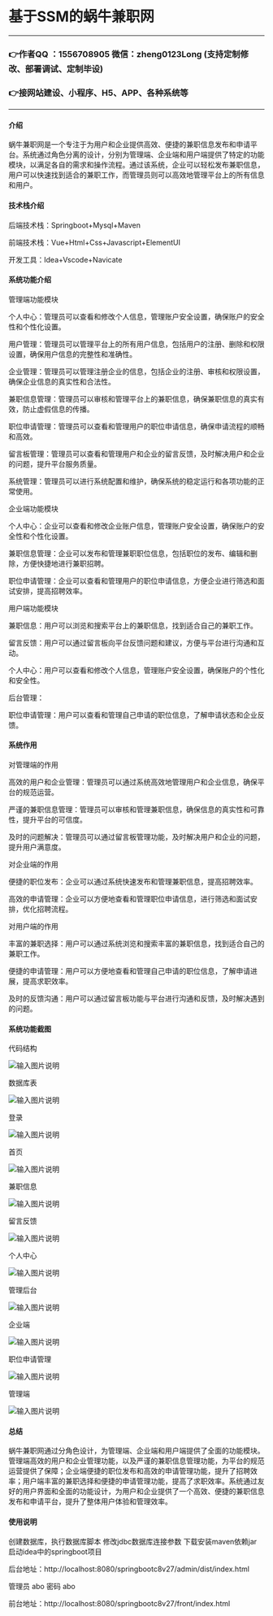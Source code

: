 # 基于SSM的蜗牛兼职网

---
### 👉作者QQ ：1556708905 微信：zheng0123Long (支持定制修改、部署调试、定制毕设)

### 👉接网站建设、小程序、H5、APP、各种系统等

---

#### 介绍
蜗牛兼职网是一个专注于为用户和企业提供高效、便捷的兼职信息发布和申请平台。系统通过角色分离的设计，分别为管理端、企业端和用户端提供了特定的功能模块，以满足各自的需求和操作流程。通过该系统，企业可以轻松发布兼职信息，用户可以快速找到适合的兼职工作，而管理员则可以高效地管理平台上的所有信息和用户。

#### 技术栈介绍

后端技术栈：Springboot+Mysql+Maven

前端技术栈：Vue+Html+Css+Javascript+ElementUI

开发工具：Idea+Vscode+Navicate

#### 系统功能介绍

管理端功能模块

个人中心：管理员可以查看和修改个人信息，管理账户安全设置，确保账户的安全性和个性化设置。

用户管理：管理员可以管理平台上的所有用户信息，包括用户的注册、删除和权限设置，确保用户信息的完整性和准确性。

企业管理：管理员可以管理注册企业的信息，包括企业的注册、审核和权限设置，确保企业信息的真实性和合法性。

兼职信息管理：管理员可以审核和管理平台上的兼职信息，确保兼职信息的真实有效，防止虚假信息的传播。

职位申请管理：管理员可以查看和管理用户的职位申请信息，确保申请流程的顺畅和高效。

留言板管理：管理员可以查看和管理用户和企业的留言反馈，及时解决用户和企业的问题，提升平台服务质量。

系统管理：管理员可以进行系统配置和维护，确保系统的稳定运行和各项功能的正常使用。

企业端功能模块

个人中心：企业可以查看和修改企业账户信息，管理账户安全设置，确保账户的安全性和个性化设置。

兼职信息管理：企业可以发布和管理兼职职位信息，包括职位的发布、编辑和删除，方便快捷地进行兼职招聘。

职位申请管理：企业可以查看和管理用户的职位申请信息，方便企业进行筛选和面试安排，提高招聘效率。

用户端功能模块

兼职信息：用户可以浏览和搜索平台上的兼职信息，找到适合自己的兼职工作。

留言反馈：用户可以通过留言板向平台反馈问题和建议，方便与平台进行沟通和互动。

个人中心：用户可以查看和修改个人信息，管理账户安全设置，确保账户的个性化和安全性。

后台管理：

职位申请管理：用户可以查看和管理自己申请的职位信息，了解申请状态和企业反馈。

#### 系统作用

对管理端的作用

高效的用户和企业管理：管理员可以通过系统高效地管理用户和企业信息，确保平台的规范运营。

严谨的兼职信息管理：管理员可以审核和管理兼职信息，确保信息的真实性和可靠性，提升平台的可信度。

及时的问题解决：管理员可以通过留言板管理功能，及时解决用户和企业的问题，提升用户满意度。

对企业端的作用

便捷的职位发布：企业可以通过系统快速发布和管理兼职信息，提高招聘效率。

高效的申请管理：企业可以方便地查看和管理职位申请信息，进行筛选和面试安排，优化招聘流程。

对用户端的作用

丰富的兼职选择：用户可以通过系统浏览和搜索丰富的兼职信息，找到适合自己的兼职工作。

便捷的申请管理：用户可以方便地查看和管理自己申请的职位信息，了解申请进展，提高求职效率。

及时的反馈沟通：用户可以通过留言板功能与平台进行沟通和反馈，及时解决遇到的问题。

#### 系统功能截图

代码结构

![输入图片说明](images/f41d2bc337f7532a7a5de8c43205231.png)

数据库表

![输入图片说明](images/fcc3cb7aba261f216759be28694e9d0.png)

登录

![输入图片说明](images/ad4766fed7f9acfa6b631b37d146ca2.png)

首页

![输入图片说明](images/555ae1dddddca5ad4ed1ff9bd0cc046.png)

兼职信息

![输入图片说明](images/f6daa6228461dcfe28883725c175c24.png)

留言反馈

![输入图片说明](images/44914f890b80d8b76d39154a88609af.png)

个人中心

![输入图片说明](images/bd50a95539c7abe6e4528c3c42311d3.png)

管理后台

![输入图片说明](images/524ac598787313b999b21dbda5539ff.png)

企业端

![输入图片说明](images/b436e45f1a620cc01dbae20246ee673.png)

职位申请管理

![输入图片说明](images/fffcb8a35a8cc3d316dba658d27fbc0.png)

管理端

![输入图片说明](images/e6a6fa0e8620c3b6b7b313ede622baa.png)

#### 总结

蜗牛兼职网通过分角色设计，为管理端、企业端和用户端提供了全面的功能模块。管理端高效的用户和企业管理功能，以及严谨的兼职信息管理功能，为平台的规范运营提供了保障；企业端便捷的职位发布和高效的申请管理功能，提升了招聘效率；用户端丰富的兼职选择和便捷的申请管理功能，提高了求职效率。系统通过友好的用户界面和全面的功能设计，为用户和企业提供了一个高效、便捷的兼职信息发布和申请平台，提升了整体用户体验和管理效率。

#### 使用说明

创建数据库，执行数据库脚本 修改jdbc数据库连接参数 下载安装maven依赖jar 启动idea中的springboot项目

后台地址：http://localhost:8080/springbootc8v27/admin/dist/index.html

管理员  abo 密码 abo

前台地址：http://localhost:8080/springbootc8v27/front/index.html


